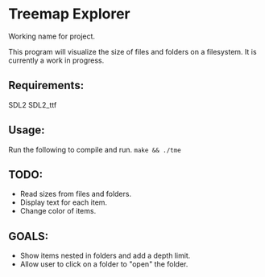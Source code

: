 # Treemap Explorer
Working name for project.

This program will visualize the size of files and folders on a filesystem. It
is currently a work in progress.

## Requirements:
SDL2
SDL2_ttf

## Usage:
Run the following to compile and run.
`make && ./tme`

## TODO:
* Read sizes from files and folders.
* Display text for each item.
* Change color of items.

## GOALS:
* Show items nested in folders and add a depth limit.
* Allow user to click on a folder to "open" the folder.
